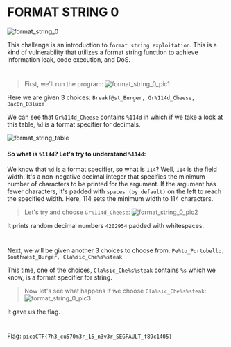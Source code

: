 # FORMAT STRING 0
![format_string_0](https://github.com/fzkn4/PicoCTF-2024/assets/147215607/81b20148-f983-4372-b2fe-5bbf0fb2ec58)

This challenge is an introduction to `format string exploitation`. This is a kind of vulnerability that utilizes a format string function to achieve information leak, code execution, and DoS. 
#
> First, we'll run the program:
![format_string_0_pic1](https://github.com/fzkn4/PicoCTF-2024/assets/147215607/c098c1ea-11c2-423f-b9d2-2b5a01fbafe7)

Here we are given 3 choices: `Breakf@st_Burger, Gr%114d_Cheese, Bac0n_D3luxe`

We can see that `Gr%114d_Cheese` contains `%114d` in which if we take a look at this table, `%d` is a format specifier for decimals.

![format_string_table](https://github.com/fzkn4/PicoCTF-2024/assets/147215607/bae39849-2851-44ec-9f5d-de5ea84a9ccf)

#### So what is `%114d`? Let's try to understand `%114d`:
We know that `%d` is a format specifier, so what is `114`? Well, `114` is the field width. It's a non-negative decimal integer that specifies the minimum number of characters to be printed for the argument. If the argument has fewer characters, it's padded with `spaces (by default)` on the left to reach the specified width. Here, 114 sets the minimum width to 114 characters.

> Let's try and choose `Gr%114d_Cheese`: 
![format_string_0_pic2](https://github.com/fzkn4/PicoCTF-2024/assets/147215607/2f2eb814-4a09-42dc-a5a7-d2236beed0f0)

It prints random decimal numbers `4202954` padded with whitespaces.
#
Next, we will be given another 3 choices to choose from: `Pe%to_Portobello, $outhwest_Burger, Cla%sic_Che%s%steak`

This time, one of the choices, `Cla%sic_Che%s%steak` contains `%s` which we know, is a format specifier for string.
> Now let's see what happens if we choose `Cla%sic_Che%s%steak`:
![format_string_0_pic3](https://github.com/fzkn4/PicoCTF-2024/assets/147215607/5f9ad845-6f7a-4837-a144-a2c82f298644)

It gave us the flag.
#
Flag: `picoCTF{7h3_cu570m3r_15_n3v3r_SEGFAULT_f89c1405}`


